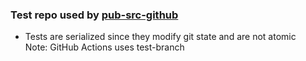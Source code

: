 ### Test repo used by [pub-src-github](https://github.com/jldec/pub-src-github/tree/master/test)

- Tests are serialized since they modify git state and are not atomic  
  Note: GitHub Actions uses test-branch
